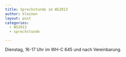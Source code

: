 ```yaml
---
title: Sprechstunde im WS2013
author: kleinen
layout: post
categories:
  - WS2013
  - sprechstunde

---
```


Dienstag, 16-17 Uhr im WH-C 645 und nach Vereinbarung.


